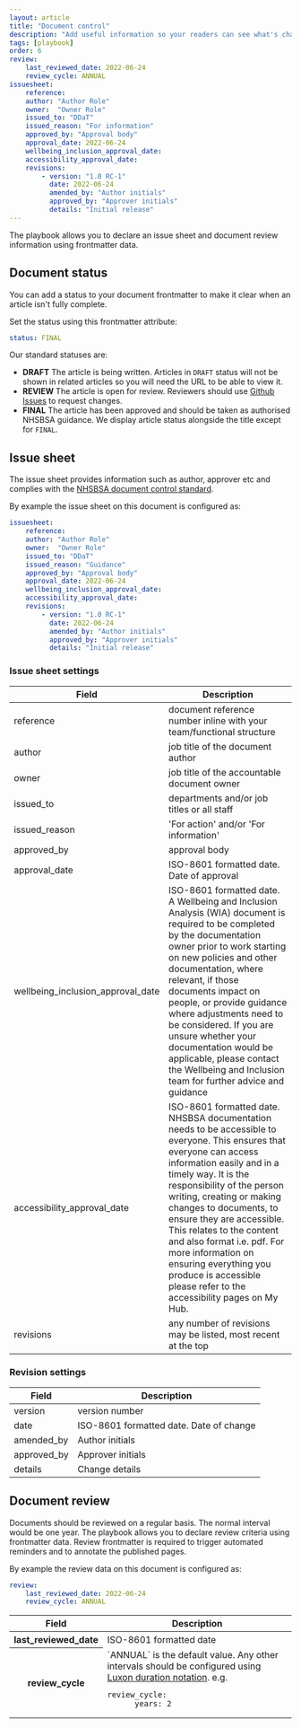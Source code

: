 ```yaml
---
layout: article
title: "Document control"
description: "Add useful information so your readers can see what's changed"
tags: [playbook]
order: 6
review:
    last_reviewed_date: 2022-06-24
    review_cycle: ANNUAL
issuesheet:
    reference: 
    author: "Author Role"
    owner:  "Owner Role"
    issued_to: "DDaT"
    issued_reason: "For information"
    approved_by: "Approval body"
    approval_date: 2022-06-24
    wellbeing_inclusion_approval_date: 
    accessibility_approval_date: 
    revisions:
        - version: "1.0 RC-1"
          date: 2022-06-24
          amended_by: "Author initials"
          approved_by: "Approver initials"
          details: "Initial release"
---
```

The playbook allows you to declare an issue sheet and document review information using frontmatter data.

## Document status

You can add a status to your document frontmatter to make it clear when an article isn't fully complete.

Set the status using this frontmatter attribute:

```yaml
status: FINAL
```

Our standard statuses are:

* __DRAFT__
  The article is being written. Articles in `DRAFT` status will not be shown in related articles so you will need the URL to be able to view it.
* __REVIEW__
  The article is open for review. Reviewers should use [Github Issues](https://github.com/nhsbsa/nhsbsa-digital-playbook/issues) to request changes.
* __FINAL__
  The article has been approved and should be taken as authorised NHSBSA guidance.
  We display article status alongside the title except for `FINAL`.

## Issue sheet

The issue sheet provides information such as author, approver etc and complies with the [NHSBSA document control standard][nhsbsa_document_control_standard].

By example the issue sheet on this document is configured as:

```yaml
issuesheet:
    reference: 
    author: "Author Role"
    owner:  "Owner Role"
    issued_to: "DDaT"
    issued_reason: "Guidance"
    approved_by: "Approval body"
    approval_date: 2022-06-24
    wellbeing_inclusion_approval_date: 
    accessibility_approval_date: 
    revisions:
        - version: "1.0 RC-1"
          date: 2022-06-24
          amended_by: "Author initials"
          approved_by: "Approver initials"
          details: "Initial release"
```

### Issue sheet settings

| Field | Description |
|-------|-------------|
| reference | document reference number inline with your team/functional structure |
| author | job title of the document author |
| owner | job title of the accountable document owner |
| issued_to | departments and/or job titles or all staff |
| issued_reason | 'For action' and/or 'For information' |
| approved_by | approval body |
| approval_date | ISO-8601 formatted date. Date of approval |
| wellbeing_inclusion_approval_date | ISO-8601 formatted date. A Wellbeing and Inclusion Analysis (WIA) document is required to be completed by the documentation owner prior to work starting on new policies and other documentation, where relevant, if those documents impact on people, or provide guidance where adjustments need to be considered. If you are unsure whether your documentation would be applicable, please contact the Wellbeing and Inclusion team for further advice and guidance |
| accessibility_approval_date | ISO-8601 formatted date. NHSBSA documentation needs to be accessible to everyone. This ensures that everyone can access information easily and in a timely way. It is the responsibility of the person writing, creating or making changes to documents, to ensure they are accessible. This relates to the content and also format i.e. pdf. For more information on ensuring everything you produce is accessible please refer to the accessibility pages on My Hub. |
| revisions | any number of revisions may be listed, most recent at the top |

### Revision settings

| Field | Description |
|-------|-------------|
| version | version number |
| date | ISO-8601 formatted date. Date of change |
| amended_by | Author initials |
| approved_by | Approver initials |
| details | Change details |

## Document review

Documents should be reviewed on a regular basis. The normal interval would be one year. The playbook allows you to declare review criteria using frontmatter data. Review frontmatter is required to trigger automated reminders and to annotate the published pages.

By example the review data on this document is configured as:

```yaml
review:
    last_reviewed_date: 2022-06-24
    review_cycle: ANNUAL
```

<table>
<thead>
<tr><th> Field </th><th> Description </th></tr>
</thead>
<tbody>
<tr><th> last_reviewed_date </th><td> ISO-8601 formatted date </td></tr>
<tr><th> review_cycle </th><td> `ANNUAL` is the default value. Any other intervals should be configured using <a target="_blank" href="https://moment.github.io/luxon/api-docs/index.html#duration">Luxon duration notation</a>. e.g. 
<pre class="language-yaml"><code class="language-yaml"><span class="token key atrule">review_cycle</span><span class="token punctuation">:</span>
      <span class="token key atrule">years</span><span class="token punctuation">:</span> 2
</code></pre>
 </td></tr>
</tbody>
</table>

[nhsbsa_document_control_standard]: <https://nhsbsauk.sharepoint.com/sites/Governance/SitePages/Document-Management-and-Control.aspx?OR=Teams-HL&CT=1646726354655&params=eyJBcHBOYW1lIjoiVGVhbXMtRGVza3RvcCIsIkFwcFZlcnNpb24iOiIyNy8yMjAyMDcwMTgxMCJ9>
